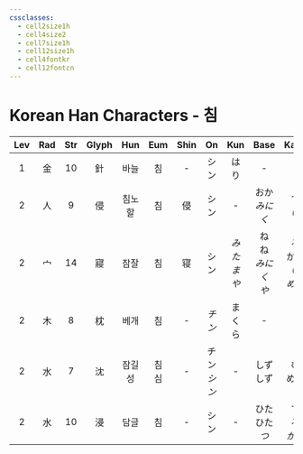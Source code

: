 ```yaml
---
cssclasses:
  - cell2size1h
  - cell4size2
  - cell7size1h
  - cell12size1h
  - cell4fontkr
  - cell12fontcn
---
```


# Korean Han Characters - 침

| Lev | Rad | Str | Glyph |   Hun   |  Eum   | Shin |     On     |  Kun   |         Base         |         Kana         | Simp |     Man      | Can  | Viet |
| :-: | :-: | :-: | :---: | :-----: | :----: | :--: | :--------: | :----: | :------------------: | :------------------: | :--: | :----------: | :--: | :--: |
|  1  |  金  | 10  |   針   |   바늘    |   침    |  -   |     シン     |   はり   |          -           |          -           |  针   |     zhēn     | zam1 | châm |
|  2  |  人  |  9  |   侵   |   침노할   |   침    |  侵   |     シン     |   -    |     おか<br>*みにく*      |       す<br>*い*       |  侵   |     qīn      | cam1 | xâm  |
|  2  |  宀  | 14  |   寢   |   잠잘    |   침    |  寝   |     シン     | *みたまや* | ね<br>ね<br>*みにく<br>や* | る<br>かす<br>*い<br>める* |  寝   |     qǐn      | cam2 | tẩm  |
|  2  |  木  |  8  |   枕   |   베개    |   침    |  -   |    *チン*    |  まくら   |          -           |          -           |  -   |     zhěn     | zam2 | chẳm |
|  2  |  水  |  7  |   沈   | 잠길<br>성 | 침<br>심 |  -   | チン<br>*シン* |   -    |       しず<br>しず       |       む<br>める        |  沉   | chén<br>shěn | sam2 | đắm  |
|  2  |  水  | 10  |   浸   |   담글    |   침    |  -   |     シン     |   -    |   ひた<br>ひた<br>*つ*    |    す<br>る<br>*かる*    |  -   |     jìn      | zam3 | tắm  |
